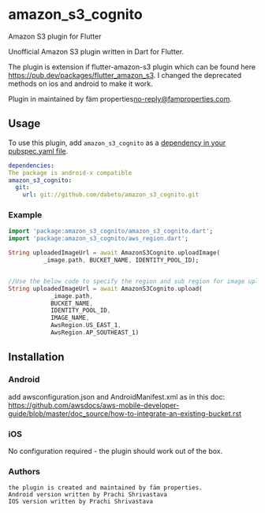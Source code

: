 # amazon_s3_cognito


Amazon S3 plugin for Flutter

Unofficial Amazon S3 plugin written in Dart for Flutter.

The plugin is extension if flutter-amazon-s3 plugin which can be found here
https://pub.dev/packages/flutter_amazon_s3. I changed the deprecated methods on ios and android to make it work. 

Plugin in maintained by fäm properties<no-reply@famproperties.com>.

## Usage
To use this plugin, add `amazon_s3_cognito` as a [dependency in your pubspec.yaml file](https://flutter.io/platform-plugins/).


```yaml
dependencies:
The package is android-x compatible
amazon_s3_cognito:
  git:
    url: git://github.com/dabeto/amazon_s3_cognito.git
```

### Example



``` dart
import 'package:amazon_s3_cognito/amazon_s3_cognito.dart';
import 'package:amazon_s3_cognito/aws_region.dart';

String uploadedImageUrl = await AmazonS3Cognito.uploadImage(
          _image.path, BUCKET_NAME, IDENTITY_POOL_ID);


//Use the below code to specify the region and sub region for image upload
String uploadedImageUrl = await AmazonS3Cognito.upload(
            _image.path,
            BUCKET_NAME,
            IDENTITY_POOL_ID,
            IMAGE_NAME,
            AwsRegion.US_EAST_1,
            AwsRegion.AP_SOUTHEAST_1)                                            

```

## Installation


### Android

add awsconfiguration.json and AndroidManifest.xml as in this doc:
https://github.com/awsdocs/aws-mobile-developer-guide/blob/master/doc_source/how-to-integrate-an-existing-bucket.rst


### iOS

No configuration required - the plugin should work out of the box.          

### Authors
```
the plugin is created and maintained by fäm properties.
Android version written by Prachi Shrivastava
IOS version written by Prachi Shrivastava
```

